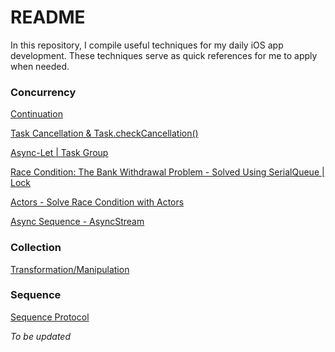 # README

In this repository, I compile useful techniques for my daily iOS app development. These techniques serve as quick references for me to apply when needed.

### Concurrency

[Continuation](https://github.com/DzeDze/iOS-Development-Techniques/blob/main/Concurrency/Continuation.md)

[Task Cancellation & Task.checkCancellation()](https://github.com/DzeDze/iOS-Development-Techniques/blob/main/Concurrency/TaskCancellation.md)

[Async-Let | Task Group](https://github.com/DzeDze/iOS-Development-Techniques/tree/main/Concurrency)

[Race Condition: The Bank Withdrawal Problem - Solved Using SerialQueue | Lock](https://github.com/DzeDze/iOS-Development-Techniques/blob/main/Concurrency/Race%20Condition-%20The%20Bank%20Withdrawal%20Problem.md)

[Actors - Solve Race Condition with Actors](https://github.com/DzeDze/iOS-Development-Techniques/blob/main/Concurrency/Actors.md)

[Async Sequence - AsyncStream](https://github.com/DzeDze/iOS-Development-Techniques/blob/main/Concurrency/AsyncSequence.md)

### Collection

[Transformation/Manipulation](https://github.com/DzeDze/iOS-Development-Techniques/blob/main/CollectionHigherOrderFunctions.md)

### Sequence

[Sequence Protocol](https://github.com/DzeDze/iOS-Development-Techniques/blob/main/SequenceProtocol.md)

*To be updated*